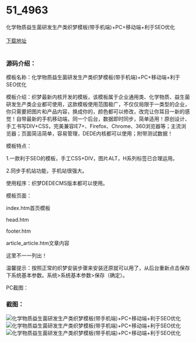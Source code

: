 # 51_4963
化学物质益生菌研发生产类织梦模板(带手机端)+PC+移动端+利于SEO优化
<br/></br>
[下载地址](https://www.uuid2.com/4963.html "下载地址")
<br/></br>
<h3>源码介绍：</h3>
<p>模板名称：化学物质益生菌研发生产类织梦模板(带手机端)+PC+移动端+利于SEO优化<p>
<p>模板介绍：织梦最新内核开发的模板，该模板属于企业通用类、化学物质、益生菌研发生产类企业都可使用，这款模板使用范围极广，不仅仅局限于一类型的企业，你只需要把图片和产品内容，换成你的，颜色都可以修改，改完让你耳目一新的感觉！自带最新的手机移动端，同一个后台，数据即时同步，简单适用！原创设计、手工书写DIV+CSS，完美兼容IE7+、Firefox、Chrome、360浏览器等；主流浏览器；页面简洁简单，容易管理，DEDE内核都可以使用；附带测试数据！<p>
<p>模板特点：<p>
<p>1.一款利于SEO的模板，手工CSS+DIV，图片ALT，H系列标签已合理运用。<p>
<p>2.同步手机站功能，手机站很强大。<p>
<p>使用程序：织梦DEDECMS版本都可以使用。<p>
<p>模板页面：<p>
<p>index.htm首页模板<p>
<p>head.htm<p>
<p>footer.htm<p>
<p>article_article.htm文章内容<p>
<p>这里不一一列出！<p>
<p>温馨提示：按照正常的织梦安装步骤来安装还原就可以用了，从后台重新点击保存下系统基本参数。系统>系统基本参数>保存（确定）。<p>
<p>PC截图：<p>
<h3>截图：</h3>
<img src="https://www.uuid2.com/wp-content/uploads/img/uimage/74121541915688.jpg" alt="化学物质益生菌研发生产类织梦模板(带手机端)+PC+移动端+利于SEO优化"><img src="https://www.uuid2.com/wp-content/uploads/img/images/cny65.png" alt="化学物质益生菌研发生产类织梦模板(带手机端)+PC+移动端+利于SEO优化"><img src="https://www.uuid2.com/wp-content/uploads/img/images/170222_ico.png" alt="化学物质益生菌研发生产类织梦模板(带手机端)+PC+移动端+利于SEO优化">
